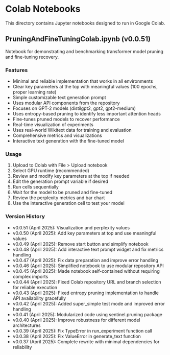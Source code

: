 # Colab Notebooks

This directory contains Jupyter notebooks designed to run in Google Colab.

## PruningAndFineTuningColab.ipynb (v0.0.51)

Notebook for demonstrating and benchmarking transformer model pruning and fine-tuning recovery.

### Features
- Minimal and reliable implementation that works in all environments
- Clear key parameters at the top with meaningful values (100 epochs, proper learning rate)
- Simple customizable text generation prompt
- Uses modular API components from the repository
- Focuses on GPT-2 models (distilgpt2, gpt2, gpt2-medium)
- Uses entropy-based pruning to identify less important attention heads
- Fine-tunes pruned models to recover performance
- Real-time visualization of experiments
- Uses real-world Wikitext data for training and evaluation
- Comprehensive metrics and visualizations
- Interactive text generation with the fine-tuned model

### Usage
1. Upload to Colab with File > Upload notebook
2. Select GPU runtime (recommended)
3. Review and modify key parameters at the top if needed
4. Edit the generation prompt variable if desired
5. Run cells sequentially 
6. Wait for the model to be pruned and fine-tuned
7. Review the perplexity metrics and bar chart
8. Use the interactive generation cell to test your model

### Version History
- v0.0.51 (April 2025): Visualization and perplexity values
- v0.0.50 (April 2025): Add key parameters at top and use meaningful values
- v0.0.49 (April 2025): Remove start button and simplify notebook
- v0.0.48 (April 2025): Add interactive text prompt widget and fix metrics handling
- v0.0.47 (April 2025): Fix data preparation and improve error handling
- v0.0.46 (April 2025): Simplified notebook to use modular repository API
- v0.0.45 (April 2025): Made notebook self-contained without requiring complex imports
- v0.0.44 (April 2025): Fixed Colab repository URL and branch selection for reliable execution
- v0.0.43 (April 2025): Fixed entropy pruning implementation to handle API availability gracefully
- v0.0.42 (April 2025): Added super_simple test mode and improved error handling
- v0.0.41 (April 2025): Modularized code using sentinel.pruning package
- v0.0.40 (April 2025): Improve robustness for different model architectures
- v0.0.39 (April 2025): Fix TypeError in run_experiment function call
- v0.0.38 (April 2025): Fix ValueError in generate_text function
- v0.0.37 (April 2025): Complete rewrite with minimal dependencies for reliability